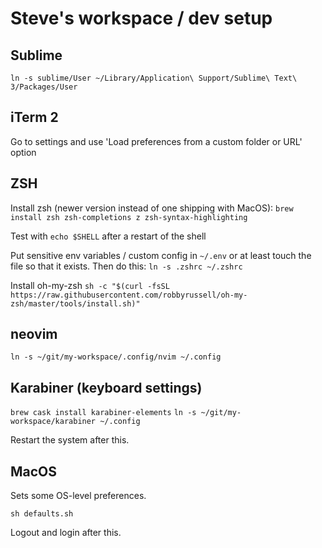# Steve's workspace / dev setup

## Sublime

```
ln -s sublime/User ~/Library/Application\ Support/Sublime\ Text\ 3/Packages/User
```

## iTerm 2

Go to settings and use 'Load preferences from a custom folder or URL' option

## ZSH

Install zsh (newer version instead of one shipping with MacOS):
`brew install zsh zsh-completions z zsh-syntax-highlighting`

Test with `echo $SHELL` after a restart of the shell

Put sensitive env variables / custom config in `~/.env` or at least touch the file so that it exists. Then do this:
`ln -s .zshrc ~/.zshrc`

Install oh-my-zsh
`sh -c "$(curl -fsSL https://raw.githubusercontent.com/robbyrussell/oh-my-zsh/master/tools/install.sh)"`

## neovim

`ln -s ~/git/my-workspace/.config/nvim ~/.config`

## Karabiner (keyboard settings)

`brew cask install karabiner-elements`
`ln -s ~/git/my-workspace/karabiner ~/.config`

Restart the system after this.

## MacOS

Sets some OS-level preferences.

`sh defaults.sh`

Logout and login after this.


